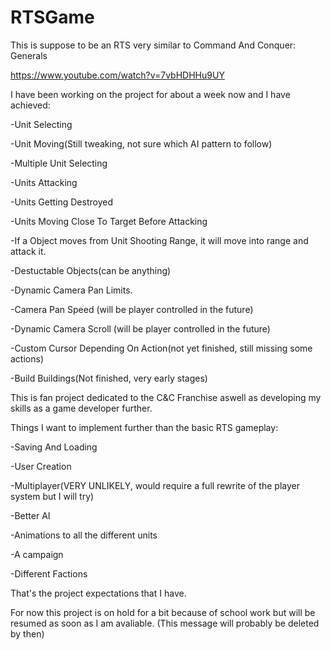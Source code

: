# RTSGame

This is suppose to be an RTS very similar to Command And Conquer: Generals 

https://www.youtube.com/watch?v=7vbHDHHu9UY

I have been working on the project for about a week now and I have achieved:

-Unit Selecting

-Unit Moving(Still tweaking, not sure which AI pattern to follow)

-Multiple Unit Selecting

-Units Attacking

-Units Getting Destroyed

-Units Moving Close To Target Before Attacking

-If a Object moves from Unit Shooting Range, it will move into range and attack it.

-Destuctable Objects(can be anything)

-Dynamic Camera Pan Limits.

-Camera Pan Speed (will be player controlled in the future)

-Dynamic Camera Scroll (will be player controlled in the future)

-Custom Cursor Depending On Action(not yet finished, still missing some actions)

-Build Buildings(Not finished, very early stages)

This is fan project dedicated to the C&C Franchise aswell as developing my skills as a game developer further.

Things I want to implement further than the basic RTS gameplay:

-Saving And Loading

-User Creation

-Multiplayer(VERY UNLIKELY, would require a full rewrite of the player system but I will try)

-Better AI

-Animations to all the different units

-A campaign

-Different Factions

That's the project expectations that I have.

For now this project is on hold for a bit because of school work but will be resumed as soon as I am avaliable. (This message will probably be deleted by then)
